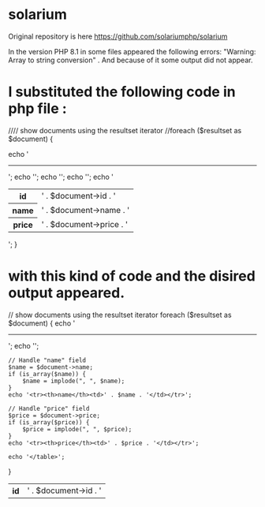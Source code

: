# solarium

Original repository is  here https://github.com/solariumphp/solarium 

In the  version PHP 8.1 in some  files appeared the  following errors:  "Warning: Array to string conversion" . And  because of it  some output did not appear.

<h1> I  substituted the  following code in php file : </h1>
//// show documents using the resultset iterator
//foreach ($resultset as $document) {

   echo '<hr/><table>';
   echo '<tr><th>id</th><td>' . $document->id . '</td></tr>';
   echo '<tr><th>name</th><td>' . $document->name . '</td></tr>';
   echo '<tr><th>price</th><td>' . $document->price . '</td></tr>';
   echo '</table>';
}

<h1> with this kind of code and the disired output appeared. </h1>
// show documents using the resultset iterator
foreach ($resultset as $document) {
    echo '<hr/><table>';
    echo '<tr><th>id</th><td>' . $document->id . '</td></tr>';

    // Handle "name" field
    $name = $document->name;
    if (is_array($name)) {
        $name = implode(", ", $name);
    }
    echo '<tr><th>name</th><td>' . $name . '</td></tr>';

    // Handle "price" field
    $price = $document->price;
    if (is_array($price)) {
        $price = implode(", ", $price);
    }
    echo '<tr><th>price</th><td>' . $price . '</td></tr>';

    echo '</table>';
}







